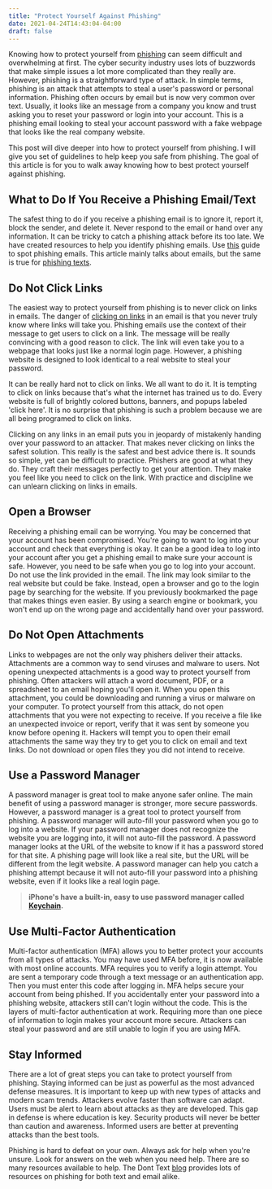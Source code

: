 ```yaml
---
title: "Protect Yourself Against Phishing"
date: 2021-04-24T14:43:04-04:00
draft: false
---
```


Knowing how to protect yourself from [phishing](/blog/what-is-phishing/) can seem difficult and overwhelming at first. The cyber security industry uses lots of buzzwords that make simple issues a lot more complicated than they really are. However, phishing is a straightforward type of attack. In simple terms, phishing is an attack that attempts to steal a user's password or personal information. Phishing often occurs by email but is now very common over text. Usually, it looks like an message from a company you know and trust asking you to reset your password or login into your account. This is a phishing email looking to steal your account password with a fake webpage that looks like the real company website.

This post will dive deeper into how to protect yourself from phishing. I will give you set of guidelines to help keep you safe from phishing. The goal of this article is for you to walk away knowing how to best protect yourself against phishing.

## What to Do If You Receive a Phishing Email/Text

The safest thing to do if you receive a phishing email is to ignore it, report it, block the sender, and delete it. Never respond to the email or hand over any information. It can be tricky to catch a phishing attack before its too late. We have created resources to help you identify phishing emails. Use [this](/blog/7-ways-to-spot-phishing-emails/) guide to spot phishing emails. This article mainly talks about emails, but the same is true for [phishing texts](/blog/smishing-definition/).

## Do Not Click Links

The easiest way to protect yourself from phishing is to never click on links in emails. The danger of [clicking on links](/blog/clicked-link-spam-text) in an email is that you never truly know where links will take you. Phishing emails use the context of their message to get users to click on a link. The message will be really convincing with a good reason to click. The link will even take you to a webpage that looks just like a normal login page. However, a phishing website is designed to look identical to a real website to steal your password.

It can be really hard not to click on links. We all want to do it. It is tempting to click on links because that's what the internet has trained us to do. Every website is full of brightly colored buttons, banners, and popups labeled 'click here'. It is no surprise that phishing is such a problem because we are all being programed to click on links.

Clicking on any links in an email puts you in jeopardy of mistakenly handing over your password to an attacker. That makes never clicking on links the safest solution. This really is the safest and best advice there is. It sounds so simple, yet can be difficult to practice. Phishers are good at what they do. They craft their messages perfectly to get your attention. They make you feel like you need to click on the link. With practice and discipline we can unlearn clicking on links in emails.

## Open a Browser

Receiving a phishing email can be worrying. You may be concerned that your account has been compromised. You're going to want to log into your account and check that everything is okay. It can be a good idea to log into your account after you get a phishing email to make sure your account is safe. However, you need to be safe when you go to log into your account. Do not use the link provided in the email. The link may look similar to the real website but could be fake. Instead, open a browser and go to the login page by searching for the website. If you previously bookmarked the page that makes things even easier. By using a search engine or bookmark, you won't end up on the wrong page and accidentally hand over your password.

## Do Not Open Attachments

Links to webpages are not the only way phishers deliver their attacks. Attachments are a common way to send viruses and malware to users. Not opening unexpected attachments is a good way to protect yourself from phishing. Often attackers will attach a word document, PDF, or a spreadsheet to an email hoping you'll open it. When you open this attachment, you could be downloading and running a virus or malware on your computer. To protect yourself from this attack, do not open attachments that you were not expecting to receive. If you receive a file like an unexpected invoice or report, verify that it was sent by someone you know before opening it. Hackers will tempt you to open their email attachments the same way they try to get you to click on email and text links. Do not download or open files they you did not intend to receive.

## Use a Password Manager

A password manager is great tool to make anyone safer online. The main benefit of using a password manager is stronger, more secure passwords. However, a password manager is a great tool to protect yourself from phishing. A password manager will auto-fill your password when you go to log into a website. If your password manager does not recognize the website you are logging into, it will not auto-fill the password. A password manager looks at the URL of the website to know if it has a password stored for that site. A phishing page will look like a real site, but the URL will be different from the legit website. A password manager can help you catch a phishing attempt because it will not auto-fill your password into a phishing website, even if it looks like a real login page.

> **iPhone's have a built-in, easy to use password manager called [Keychain](https://support.apple.com/en-us/HT204085).**

## Use Multi-Factor Authentication

Multi-factor authentication (MFA) allows you to better protect your accounts from all types of attacks. You may have used MFA before, it is now available with most online accounts. MFA requires you to verify a login attempt. You are sent a temporary code through a text message or an authentication app. Then you must enter this code after logging in. MFA helps secure your account from being phished. If you accidentally enter your password into a phishing website, attackers still can't login without the code. This is the layers of multi-factor authentication at work. Requiring more than one piece of information to login makes your account more secure. Attackers can steal your password and are still unable to login if you are using MFA.

## Stay Informed

There are a lot of great steps you can take to protect yourself from phishing. Staying informed can be just as powerful as the most advanced defense measures. It is important to keep up with new types of attacks and modern scam trends. Attackers evolve faster than software can adapt. Users must be alert to learn about attacks as they are developed. This gap in defense is where education is key. Security products will never be better than caution and awareness. Informed users are better at preventing attacks than the best tools.

Phishing is hard to defeat on your own. Always ask for help when you're unsure. Look for answers on the web when you need help. There are so many resources available to help. The Dont Text [blog](/blog/) provides lots of resources on phishing for both text and email alike. 